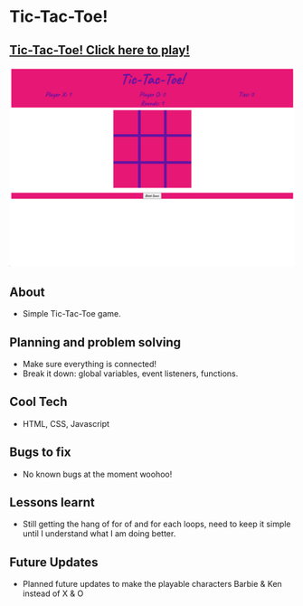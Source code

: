# Tic-Tac-Toe!

## [Tic-Tac-Toe! Click here to play!](https://harleybrackley.github.io/Project-One-Repo/)

![screenshot](/Images/tic-tac-toe_screenshot.png)

## About
- Simple Tic-Tac-Toe game.

## Planning and problem solving
- Make sure everything is connected!
- Break it down: global variables, event listeners, functions.

## Cool Tech
- HTML, CSS, Javascript

## Bugs to fix
- No known bugs at the moment woohoo!

## Lessons learnt
- Still getting the hang of for of and for each loops, need to keep it simple until I understand what I am doing better.

## Future Updates
- Planned future updates to make the playable characters Barbie & Ken instead of X & O